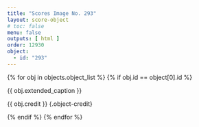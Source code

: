 ```yaml
---
title: "Scores Image No. 293"
layout: score-object
# toc: false
menu: false
outputs: [ html ]
order: 12930
object:
  - id: "293"
---
```


{% for obj in objects.object_list %}
{% if obj.id == object[0].id %}

{{ obj.extended_caption }}

{{ obj.credit }} {.object-credit}

{% endif %}
{% endfor %}
